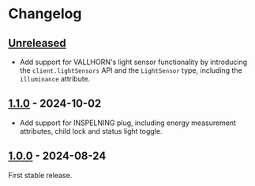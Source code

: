 # Changelog

## [Unreleased](https://github.com/lpgera/dirigera/compare/v1.1.0...HEAD)

- Add support for VALLHORN's light sensor functionality by introducing the `client.lightSensors` API and the
  `LightSensor` type, including the `illuminance` attribute.

## [1.1.0](https://github.com/lpgera/dirigera/compare/v1.0.0...v1.1.0) - 2024-10-02

- Add support for INSPELNING plug, including energy measurement attributes, child lock and status light toggle.

## [1.0.0](https://github.com/lpgera/dirigera/releases/tag/v1.0.0) - 2024-08-24

First stable release.
